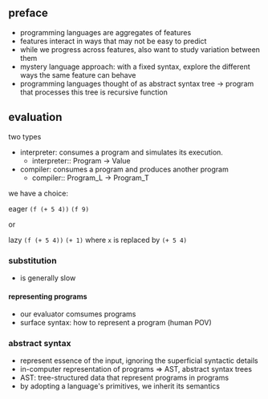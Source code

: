 ## preface
- programming languages are aggregates of features
- features interact in ways that may not be easy to predict
- while we progress across features, also want to study variation between them
- mystery language approach: with a fixed syntax, explore the different ways the same feature can behave
- programming languages thought of as abstract syntax tree -> program that processes this tree is recursive function

## evaluation
two types
- interpreter: consumes a program and simulates its execution.
  - interpreter:: Program -> Value
- compiler: consumes a program and produces another program
  - compiler:: Program\_L -> Program\_T
  
we have a choice:

eager
`(f (+ 5 4))`
`(f 9)`

or

lazy
`(f (+ 5 4))`
`(+ 1)` where `x` is replaced by `(+ 5 4)`

### substitution
- is generally slow

#### representing programs
- our evaluator comsumes programs
- surface syntax: how to represent a program (human POV)

### abstract syntax
- represent essence of the input, ignoring the superficial syntactic details
- in-computer representation of programs => AST, abstract syntax trees
- AST: tree-structured data that represent programs in programs
- by adopting a language's primitives, we inherit its semantics

